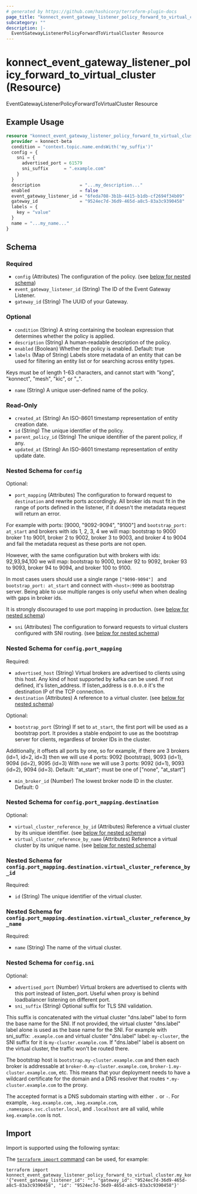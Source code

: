 ```yaml
---
# generated by https://github.com/hashicorp/terraform-plugin-docs
page_title: "konnect_event_gateway_listener_policy_forward_to_virtual_cluster Resource - terraform-provider-konnect-beta"
subcategory: ""
description: |-
  EventGatewayListenerPolicyForwardToVirtualCluster Resource
---
```


# konnect_event_gateway_listener_policy_forward_to_virtual_cluster (Resource)

EventGatewayListenerPolicyForwardToVirtualCluster Resource

## Example Usage

```terraform
resource "konnect_event_gateway_listener_policy_forward_to_virtual_cluster" "my_eventgatewaylistenerpolicyforwardtovirtualcluster" {
  provider = konnect-beta
  condition = "context.topic.name.endsWith('my_suffix')"
  config = {
    sni = {
      advertised_port = 61579
      sni_suffix      = ".example.com"
    }
  }
  description               = "...my_description..."
  enabled                   = false
  event_gateway_listener_id = "6feda708-3b1b-4415-b1db-cf2694f34b09"
  gateway_id                = "9524ec7d-36d9-465d-a8c5-83a3c9390458"
  labels = {
    key = "value"
  }
  name = "...my_name..."
}
```

<!-- schema generated by tfplugindocs -->
## Schema

### Required

- `config` (Attributes) The configuration of the policy. (see [below for nested schema](#nestedatt--config))
- `event_gateway_listener_id` (String) The ID of the Event Gateway Listener.
- `gateway_id` (String) The UUID of your Gateway.

### Optional

- `condition` (String) A string containing the boolean expression that determines whether the policy is applied.
- `description` (String) A human-readable description of the policy.
- `enabled` (Boolean) Whether the policy is enabled. Default: true
- `labels` (Map of String) Labels store metadata of an entity that can be used for filtering an entity list or for searching across entity types. 

Keys must be of length 1-63 characters, and cannot start with "kong", "konnect", "mesh", "kic", or "_".
- `name` (String) A unique user-defined name of the policy.

### Read-Only

- `created_at` (String) An ISO-8601 timestamp representation of entity creation date.
- `id` (String) The unique identifier of the policy.
- `parent_policy_id` (String) The unique identifier of the parent policy, if any.
- `updated_at` (String) An ISO-8601 timestamp representation of entity update date.

<a id="nestedatt--config"></a>
### Nested Schema for `config`

Optional:

- `port_mapping` (Attributes) The configuration to forward request to `destination` and rewrite ports accordingly.
All broker ids must fit in the range of ports defined in the listener, if it doesn't the metadata request will
return an error.

For example with ports: [9000, "9092-9094", "9100"] and `bootstrap_port: at_start` and brokers with ids
1, 2, 3, 4 we will map: bootstrap to 9000 broker 1 to 9001, broker 2 to 9002, broker 3 to 9003, and broker 4
to 9004 and fail the metadata request as these ports are not open.

However, with the same configuration but with brokers with ids: 92,93,94,100 we will map: bootstrap to 9000,
broker 92 to 9092, broker 93 to 9093, broker 94 to 9094, and broker 100 to 9100.

In most cases users should use a single range `["9090-9094"] ` and `bootstrap_port: at_start` and connect with
`<host>:9090` as bootstrap server. Being able to use multiple ranges is only useful when when dealing with
gaps in broker ids.

It is strongly discouraged to use port mapping in production. (see [below for nested schema](#nestedatt--config--port_mapping))
- `sni` (Attributes) The configuration to forward requests to virtual clusters configured with SNI routing. (see [below for nested schema](#nestedatt--config--sni))

<a id="nestedatt--config--port_mapping"></a>
### Nested Schema for `config.port_mapping`

Required:

- `advertised_host` (String) Virtual brokers are advertised to clients using this host. Any kind of host supported by kafka can be used. If not defined, it's listen_address. If listen_address is `0.0.0.0` it's the destination IP of the TCP connection.
- `destination` (Attributes) A reference to a virtual cluster. (see [below for nested schema](#nestedatt--config--port_mapping--destination))

Optional:

- `bootstrap_port` (String) If set to `at_start`, the first port will be used as a bootstrap port.
It provides a stable endpoint to use as the bootstrap server for clients, regardless of broker
IDs in the cluster.

Additionally, it offsets all ports by one, so for example, if there are 3 brokers (id=1, id=2, id=3)
then we will use 4 ports: 9092 (bootstrap), 9093 (id=1), 9094 (id=2), 9095 (id=3)
With `none` we will use 3 ports: 9092 (id=1), 9093 (id=2), 9094 (id=3).
Default: "at_start"; must be one of ["none", "at_start"]
- `min_broker_id` (Number) The lowest broker node ID in the cluster. Default: 0

<a id="nestedatt--config--port_mapping--destination"></a>
### Nested Schema for `config.port_mapping.destination`

Optional:

- `virtual_cluster_reference_by_id` (Attributes) Reference a virtual cluster by its unique identifier. (see [below for nested schema](#nestedatt--config--port_mapping--destination--virtual_cluster_reference_by_id))
- `virtual_cluster_reference_by_name` (Attributes) Reference a virtual cluster by its unique name. (see [below for nested schema](#nestedatt--config--port_mapping--destination--virtual_cluster_reference_by_name))

<a id="nestedatt--config--port_mapping--destination--virtual_cluster_reference_by_id"></a>
### Nested Schema for `config.port_mapping.destination.virtual_cluster_reference_by_id`

Required:

- `id` (String) The unique identifier of the virtual cluster.


<a id="nestedatt--config--port_mapping--destination--virtual_cluster_reference_by_name"></a>
### Nested Schema for `config.port_mapping.destination.virtual_cluster_reference_by_name`

Required:

- `name` (String) The name of the virtual cluster.




<a id="nestedatt--config--sni"></a>
### Nested Schema for `config.sni`

Optional:

- `advertised_port` (Number) Virtual brokers are advertised to clients with this port instead of listen_port. Useful when proxy is
behind loadbalancer listening on different port.
- `sni_suffix` (String) Optional suffix for TLS SNI validation.

This suffix is concatenated with the virtual cluster "dns.label" label to form the base name for the SNI.
If not provided, the virtual cluster "dns.label" label alone is used as the base name for the SNI.
For example with sni_suffix: `.example.com` and virtual cluster "dns.label" label: `my-cluster`,
the SNI suffix for it is `my-cluster.example.com`.
If "dns.label" label is absent on the virtual cluster, the traffic won't be routed there.

The bootstrap host is `bootstrap.my-cluster.example.com` and then each broker is addressable at `broker-0.my-cluster.example.com`, `broker-1.my-cluster.example.com`, etc.
This means that your deployment needs to have a wildcard certificate for the domain and a DNS resolver that routes `*.my-cluster.example.com` to the proxy.

The accepted format is a DNS subdomain starting with either `.` or `-`. For example, `-keg.example.com`, `.keg.example.com`, `.namespace.svc.cluster.local`, and `.localhost` are all valid,
while `keg.example.com` is not.

## Import

Import is supported using the following syntax:

The [`terraform import` command](https://developer.hashicorp.com/terraform/cli/commands/import) can be used, for example:

```shell
terraform import konnect_event_gateway_listener_policy_forward_to_virtual_cluster.my_konnect_event_gateway_listener_policy_forward_to_virtual_cluster '{"event_gateway_listener_id": "", "gateway_id": "9524ec7d-36d9-465d-a8c5-83a3c9390458", "id": "9524ec7d-36d9-465d-a8c5-83a3c9390458"}'
```
